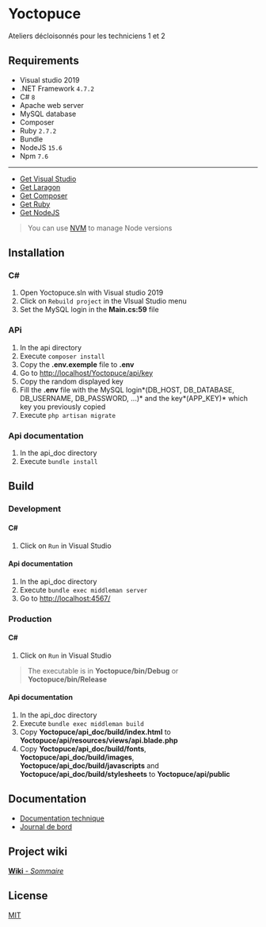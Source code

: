 # Yoctopuce

Ateliers décloisonnés pour les techniciens 1 et 2

## Requirements

* Visual studio 2019
* .NET Framework `4.7.2`
* C# `8`
* Apache web server
* MySQL database
* Composer
* Ruby `2.7.2`
* Bundle
* NodeJS `15.6`
* Npm `7.6`

---

* [Get Visual Studio](https://visualstudio.microsoft.com/fr/vs/)
* [Get Laragon](https://laragon.org/download/)
* [Get Composer](https://getcomposer.org/download/)
* [Get Ruby](https://www.ruby-lang.org/fr/downloads/)
* [Get NodeJS](https://nodejs.org/en/download/)

> You can use [NVM](https://github.com/nvm-sh/nvm) to manage Node versions

## Installation

### C#
1. Open Yoctopuce.sln with Visual studio 2019
2. Click on `Rebuild project` in the VIsual Studio menu
3. Set the MySQL login in the **Main.cs:59** file

### APi
1. In the api directory
2. Execute `composer install`
3. Copy the **.env.exemple** file to **.env**
4. Go to [http://localhost/Yoctopuce/api/key](http://localhost/Yoctopuce/api/key)
5. Copy the random displayed key
6. Fill the **.env** file with the MySQL login*(DB_HOST, DB_DATABASE, DB_USERNAME, DB_PASSWORD, ...)* and the key*(APP_KEY)* which key you previously copied
7. Execute `php artisan migrate`

### Api documentation
1. In the api_doc directory
2. Execute `bundle install`

## Build

### Development

#### C#
1. Click on `Run` in Visual Studio

#### Api documentation
1. In the api_doc directory
2. Execute `bundle exec middleman server`
3. Go to [http://localhost:4567/](http://localhost:4567/)

### Production

#### C#
1. Click on `Run` in Visual Studio

> The executable is in **Yoctopuce/bin/Debug** or **Yoctopuce/bin/Release**

#### Api documentation
1. In the api_doc directory
2. Execute `bundle exec middleman build`
3. Copy **Yoctopuce/api_doc/build/index.html** to **Yoctopuce/api/resources/views/api.blade.php**
4. Copy **Yoctopuce/api_doc/build/fonts**, **Yoctopuce/api_doc/build/images**, **Yoctopuce/api_doc/build/javascripts** and **Yoctopuce/api_doc/build/stylesheets** to **Yoctopuce/api/public**


## Documentation

* [Documentation technique](https://github.com/julesstahli/Yoctopuce/blob/master/documentation/documentation_technique.md)
* [Journal de bord](https://github.com/julesstahli/Yoctopuce/blob/master/documentation/journal_de_bord.md)

## Project wiki

[**Wiki** - *Sommaire*](https://github.com/julesstahli/Yoctopuce/wiki/Sommaire)

## License

[MIT](https://github.com/julesstahli/Yoctopuce/blob/master/LICENSE)

